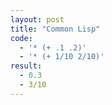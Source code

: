 ```yaml
---
layout: post
title: "Common Lisp"
code:
  - '* (+ .1 .2)'
  - '* (+ 1/10 2/10)'
result:
  - 0.3
  - 3/10
---
```

